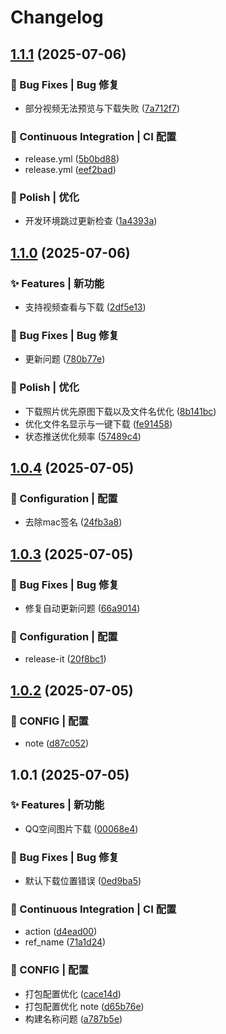 # Changelog

## [1.1.1](https://github.com/11273/QzonePhoto/compare/v1.1.0...v1.1.1) (2025-07-06)

### 🐛 Bug Fixes | Bug 修复

* 部分视频无法预览与下载失败 ([7a712f7](https://github.com/11273/QzonePhoto/commit/7a712f7cd07552aa878769a8d620b4fd69f70d0b))

### 🔧 Continuous Integration | CI 配置

* release.yml ([5b0bd88](https://github.com/11273/QzonePhoto/commit/5b0bd88794f5767f92dd3104dc7891c291c06bf6))
* release.yml ([eef2bad](https://github.com/11273/QzonePhoto/commit/eef2bad5abb7607ad57e415c2c2a450eb710b563))

### 💅 Polish | 优化

* 开发环境跳过更新检查 ([1a4393a](https://github.com/11273/QzonePhoto/commit/1a4393a2f8195bcda383e3cf406678571ef390e8))

## [1.1.0](https://github.com/11273/QzonePhoto/compare/v1.0.4...v1.1.0) (2025-07-06)

### ✨ Features | 新功能

* 支持视频查看与下载 ([2df5e13](https://github.com/11273/QzonePhoto/commit/2df5e13cc7877519ca6b09efedfc7bbc9a649ccf))

### 🐛 Bug Fixes | Bug 修复

* 更新问题 ([780b77e](https://github.com/11273/QzonePhoto/commit/780b77e0e759b05211da8d10d2472a8ac9644de0))

### 💅 Polish | 优化

* 下载照片优先原图下载以及文件名优化 ([8b141bc](https://github.com/11273/QzonePhoto/commit/8b141bc76c98000157621e3595f6b21beda1f9d4))
* 优化文件名显示与一键下载 ([fe91458](https://github.com/11273/QzonePhoto/commit/fe91458eb1dbc5193221a2e902366616832fb304))
* 状态推送优化频率 ([57489c4](https://github.com/11273/QzonePhoto/commit/57489c48f633f7e1d3b5588aaa6bbcec1d707215))

## [1.0.4](https://github.com/11273/QzonePhoto/compare/v1.0.3...v1.0.4) (2025-07-05)

### 🔨 Configuration | 配置

* 去除mac签名 ([24fb3a8](https://github.com/11273/QzonePhoto/commit/24fb3a8a2bfc36a14a8f36655f60c03e74796920))

## [1.0.3](https://github.com/11273/QzonePhoto/compare/v1.0.2...v1.0.3) (2025-07-05)

### 🐛 Bug Fixes | Bug 修复

* 修复自动更新问题 ([66a9014](https://github.com/11273/QzonePhoto/commit/66a901460e528728fb8132eb0e3f2a13a9fbc92a))

### 🔨 Configuration | 配置

* release-it ([20f8bc1](https://github.com/11273/QzonePhoto/commit/20f8bc1dcd7dad0557b5b0d393c43b2270719f42))

## [1.0.2](https://github.com/11273/QzonePhoto/compare/v1.0.1...v1.0.2) (2025-07-05)

### 🔨 CONFIG | 配置

* note ([d87c052](https://github.com/11273/QzonePhoto/commit/d87c052a27bf9c61e5b7bbcebe150bfa6fdec680))

## 1.0.1 (2025-07-05)

### ✨ Features | 新功能

* QQ空间图片下载 ([00068e4](https://github.com/11273/QzonePhoto/commit/00068e4950d74c1f8af6a4506a1d5f18a8a6fbf9))

### 🐛 Bug Fixes | Bug 修复

* 默认下载位置错误 ([0ed9ba5](https://github.com/11273/QzonePhoto/commit/0ed9ba55a7ed5a0d2bacc959613ae6d87d2f7f33))

### 🔧 Continuous Integration | CI 配置

* action ([d4ead00](https://github.com/11273/QzonePhoto/commit/d4ead003af97d4dcd75de5de9bbd6e5c2449bf28))
* ref_name ([71a1d24](https://github.com/11273/QzonePhoto/commit/71a1d24eb1a8775d034c2b6209b50df02fad5f79))

### 🔨 CONFIG | 配置

* 打包配置优化 ([cace14d](https://github.com/11273/QzonePhoto/commit/cace14d6c2abfcd31b7c92e5253ebb758438c69b))
* 打包配置优化 note ([d65b76e](https://github.com/11273/QzonePhoto/commit/d65b76e93f3dafdbef41ae1cd9c1294e49b83ee6))
* 构建名称问题 ([a787b5e](https://github.com/11273/QzonePhoto/commit/a787b5e03b3d6a1cda5e0b12c42c48bada777d90))
